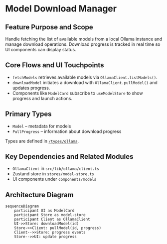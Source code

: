 # Model Download Manager

## Feature Purpose and Scope

Handle fetching the list of available models from a local Ollama instance and manage download operations. Download progress is tracked in real time so UI components can display status.

## Core Flows and UI Touchpoints

- `fetchModels` retrieves available models via `OllamaClient.listModels()`.
- `downloadModel` initiates a download with `OllamaClient.pullModel()` and updates progress.
- Components like `ModelCard` subscribe to `useModelStore` to show progress and launch actions.

## Primary Types

- `Model` – metadata for models
- `PullProgress` – information about download progress

Types are defined in [`/types/ollama`](../../types/ollama).

## Key Dependencies and Related Modules

- `OllamaClient` in `src/lib/ollama/client.ts`
- Zustand store in `stores/model-store.ts`
- UI components under `components/models`

## Architecture Diagram

```mermaid
sequenceDiagram
    participant UI as ModelCard
    participant Store as model-store
    participant Client as OllamaClient
    UI->>Store: downloadModel(id)
    Store->>Client: pullModel(id, progress)
    Client-->>Store: progress events
    Store-->>UI: update progress
```
